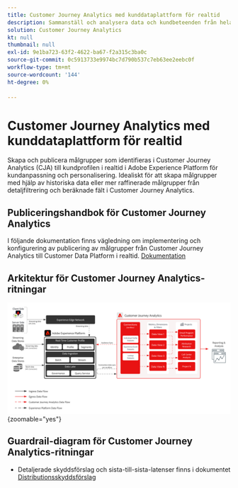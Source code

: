 ```yaml
---
title: Customer Journey Analytics med kunddataplattform för realtid
description: Sammanställ och analysera data och kundbeteenden från hela kundresan i Customer Journey Analytics, publicera målgrupper från CJA till RTCDP
solution: Customer Journey Analytics
kt: null
thumbnail: null
exl-id: 9e1ba723-63f2-4622-ba67-f2a315c3ba0c
source-git-commit: 0c5913733e9974bc7d790b537c7eb63ee2eebc0f
workflow-type: tm+mt
source-wordcount: '144'
ht-degree: 0%

---
```


# Customer Journey Analytics med kunddataplattform för realtid

Skapa och publicera målgrupper som identifieras i Customer Journey Analytics (CJA) till kundprofilen i realtid i Adobe Experience Platform för kundanpassning och personalisering. Idealiskt för att skapa målgrupper med hjälp av historiska data eller mer raffinerade målgrupper från detaljfiltrering och beräknade fält i Customer Journey Analytics.

## Publiceringshandbok för Customer Journey Analytics

I följande dokumentation finns vägledning om implementering och konfigurering av publicering av målgrupper från Customer Journey Analytics till Customer Data Platform i realtid. [Dokumentation](https://experienceleague.adobe.com/docs/analytics-platform/using/cja-components/audiences/publish.html?lang=sv-SE)

## Arkitektur för Customer Journey Analytics-ritningar

![Arkitekturdiagram](assets/CJA.svg){zoomable="yes"}

## Guardrail-diagram för Customer Journey Analytics-ritningar

* Detaljerade skyddsförslag och sista-till-sista-latenser finns i dokumentet [Distributionsskyddsförslag](../experience-platform/guardrails.md)